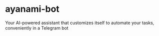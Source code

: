 # ayanami-bot
Your AI-powered assistant that customizes itself to automate your tasks, conveniently in a Telegram bot
